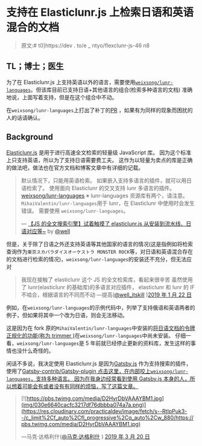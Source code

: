 # 支持在 Elasticlunr.js 上检索日语和英语混合的文档

> 原文:# t0]https://dev . to/e _ ntyo/flexclunr-js-46 n8

## TL；博士；医生

为了在 Elasticlunr.js 上支持英语以外的语言，需要使用[`weixsong/lunr-languages`](https://github.com/weixsong/lunr-languages/blob/master/lunr.jp.js)。但该库目前已支持日语+其他语言的组合(检索多种语言的文档) 准确地说，上面写着支持，但是在这个组合中不动。

在`weixsong/lunr-languages`上打出了补丁的[PR](https://github.com/weixsong/lunr-languages/pull/1) ，如果有为同样的现象而困扰的人的话请确认。

## Background

[Elasticlunr.js](http://elasticlunr.com/) 是用于进行高速全文检索的轻量级 JavaScript 库。 因为这个标准上只支持英语，所以为了支持日语需要费工夫。 这作为以轻量为卖点的库是正确的做法吧，做法也在官方文档和博客文章中有详细的记载。

> 默认情况下，只能用英语检索。
> 如果嵌入支持多语言的插件，就可以用日语检索了。
> 使用面向 Elasticlunr 的交叉支持 lunr 多语言的插件。
> [weixsong/lunr-languages](https://github.com/weixsong/lunr-languages/blob/master/lunr.jp.js)
> ※ lunr-languages 资源库有两个，请注意。
> `MihaiValentin/lunr-languages`用于 lunr，在 Elasticlunr 中使用时会发生错误。 需要使用
> `weixsong/lunr-languages`。
> 
> — [【JS 的全文搜索引擎】试着触摸了 elasticlunr.js 从安装到流水线、日语对应等~](https://qiita.com/well/items/410aac718e531c6aee17#%E6%97%A5%E6%9C%AC%E8%AA%9E%E5%AF%BE%E5%BF%9C%E3%81%AB%E3%81%A4%E3%81%84%E3%81%A6) by [@well](https://qiita.com/well)

但是，关于除了日语之外还支持英语等其他国家的语言的情况(这是指例如将检索查询作为`東京スカパラダイスオーケストラ MONSTER ROCK`等，对日语和英语混合存在的文档进行检索的情况)，`weixsong/lunr-languages`的安装还不充分，但无法应对

> 我现在接触了 elasticlunr 这个 JS 的全文检索库，看起来很辛苦
> 虽然使用了 lunr(elasticlunr 的基础库)的多语言对应插件， elasticlunr 和 lunr 的 IF 不啮合，根据语言的不同而不动
> —提高([@well_itskill](https://twitter.com/well_itskill) )[2019 年 1 月 22 日](https://twitter.com/well_itskill/status/1087568216522510339?ref_src=twsrc%5Etfw)

例如，在`weixsong/lunr-languages`的示例代码中，列举了支持俄语和英语两者的例子，但如果将其中一个改为日语，则会无法移动。

这是因为在 fork 原的`MihaiValentin/lunr-languages`中安装的[将日语文档的令牌正规化的功能(称为 trimmer )](https://github.com/MihaiValentin/lunr-languages/blob/1d636b70adea2cfdbae659b520b1a34ea34439a5/lunr.ja.js#L169)在`weixsong/lunr-languages`中尚未安装。 仔细一看，`weixsong/lunr-languages`是 5 年前就已经停止更新的资料库，发生这样的事情也没什么奇怪的。

闲话不多说，我决定使用 Elasticlunr.js 是因为[Gatsby.js](https://www.gatsbyjs.org/docs/adding-search/#use-an-open-source-search-engine) 作为支持搜索的插件，使用了[Gatsby-contrib/Gatsby-plugin 点击这里，在内部咬上`weixsong/lunr-languages`，支持多种语言。 因为在我身边经常看到使用 Gatsby.js 本身的人，所以想着可能会有或者没有有同样的烦恼，写了这篇文章。](https://github.com/gatsby-contrib/gatsby-plugin-elasticlunr-search)

> [![https://pbs.twimg.com/media/D2HyrDbVAAAYBM1.jpg](img/030e6640cacfc3217df76dbbba074a7a.png)](https://res.cloudinary.com/practicaldev/image/fetch/s--RtIpPuk3--/c_limit%2Cf_auto%2Cfl_progressive%2Cq_auto%2Cw_880/https://pbs.twimg.com/media/D2HyrDbVAAAYBM1.jpg)
> 
> —马克·达格利什([@马克·达格利什](https://twitter.com/markdalgleish) ) [2019 年 3 月 20 日](https://twitter.com/markdalgleish/status/1108433814647300097?ref_src=twsrc%5Etfw)